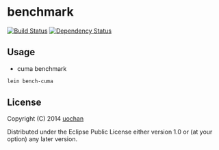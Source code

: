 # benchmark

[![Build Status](https://secure.travis-ci.org/liquidz/benchmark.png?branch=master)](http://travis-ci.org/liquidz/benchmark)
[![Dependency Status](https://www.versioneye.com/user/projects/538fa00446c47341b3000070/badge.svg)](https://www.versioneye.com/user/projects/538fa00446c47341b3000070)

## Usage

 * cuma benchmark
```clojure
lein bench-cuma
```

## License

Copyright (C) 2014 [uochan](http://twitter.com/uochan)

Distributed under the Eclipse Public License either version 1.0 or (at
your option) any later version.
